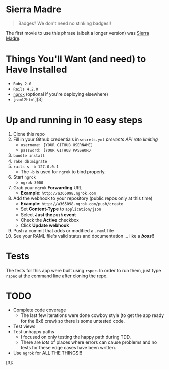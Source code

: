 # Sierra Madre

> Badges? We don't need no stinking badges!!

The first movie to use this phrase (albeit a longer version) was [Sierra Madre][1].

# Things You'll Want (and need) to Have Installed

* `Ruby 2.0`
* `Rails 4.2.0`
* [`ngrok`][2] (optional if you're deploying elsewhere)
* [`raml2html`][3]

# Up and running in 10 easy steps

1. Clone this repo
2. Fill in your Github credentials in `secrets.yml` *prevents API rate limiting*
    * `username: [YOUR GITHUB USERNAME]`
    * `password: [YOUR GITHUB PASSWORD`
3. `bundle install`
4. `rake db:migrate`
5. `rails s -b 127.0.0.1`
    * The `-b` is used for `ngrok` to bind properly.
6. Start `ngrok`
    * `ngrok 3000`
7. Grab your `ngrok` **Forwarding** URL
    * **Example**: `http://a365098.ngrok.com`
8. Add the webhook to your repository (public repos only at this time)
    * **Example**: `http://a365098.ngrok.com/push/create`
    * Set **Content-Type** to `application/json`
    * Select **Just the `push` event**
    * Check the **Active** checkbox
    * Click **Update webhook**
9. Push a commit that adds or modified a `.raml` file
10. See your RAML file's valid status and documentation ... like a ***boss***!!

# Tests

The tests for this app were built using `rspec`. In order to run them, just type `rspec` at the command line after cloning the repo.

# TODO

* Complete code coverage
    - The last few iterations were done cowboy style (to get the app ready for the 8x8 crew) so there is some untested code.
* Test views
* Test unhappy paths
    - I focused on only testing the happy path during TDD.
    - There are *lots* of places where errors can cause problems and no tests for these edge cases have been written.
* Use `ngrok` for ALL THE THINGS!!!

[1]:http://en.wikipedia.org/wiki/Stinking_badges
[2]:https://ngrok.com/
[3]: